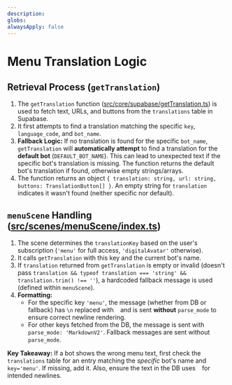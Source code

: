 ```yaml
---
description: 
globs: 
alwaysApply: false
---
```

# Menu Translation Logic

## Retrieval Process (`getTranslation`)

1.  The `getTranslation` function ([src/core/supabase/getTranslation.ts](mdc:src/core/supabase/getTranslation.ts)) is used to fetch text, URLs, and buttons from the `translations` table in Supabase.
2.  It first attempts to find a translation matching the specific `key`, `language_code`, and `bot_name`.
3.  **Fallback Logic:** If no translation is found for the specific `bot_name`, `getTranslation` will **automatically attempt** to find a translation for the **default bot** (`DEFAULT_BOT_NAME`). This can lead to unexpected text if the specific bot's translation is missing. The function returns the default bot's translation if found, otherwise empty strings/arrays.
4.  The function returns an object `{ translation: string, url: string, buttons: TranslationButton[] }`. An empty string for `translation` indicates it wasn't found (neither specific nor default).

## `menuScene` Handling ([src/scenes/menuScene/index.ts](mdc:src/scenes/menuScene/index.ts))

1.  The scene determines the `translationKey` based on the user's subscription (`'menu'` for full access, `'digitalAvatar'` otherwise).
2.  It calls `getTranslation` with this key and the current bot's name.
3.  If `translation` returned from `getTranslation` is empty or invalid (doesn't pass `translation && typeof translation === 'string' && translation.trim() !== ''`), a hardcoded fallback message is used (defined within `menuScene`).
4.  **Formatting:**
    *   For the specific key `'menu'`, the message (whether from DB or fallback) has `\n` replaced with `
` and is sent **without** `parse_mode` to ensure correct newline rendering.
    *   For other keys fetched from the DB, the message is sent with `parse_mode: 'MarkdownV2'`. Fallback messages are sent without `parse_mode`.

**Key Takeaway:** If a bot shows the wrong menu text, first check the `translations` table for an entry matching the *specific* bot's name and `key='menu'`. If missing, add it. Also, ensure the text in the DB uses `
` for intended newlines.
